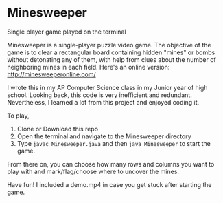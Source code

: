 # Minesweeper
Single player game played on the terminal

Minesweeper is a single-player puzzle video game. The objective of the game is to clear a rectangular board containing hidden "mines" or bombs without detonating any of them, with help from clues about the number of neighboring mines in each field.
Here's an online version: http://minesweeperonline.com/

I wrote this in my AP Computer Science class in my Junior year of high school. Looking back, this code is very inefficient and redundant. Nevertheless, I learned a lot from this project and enjoyed coding it.

To play, 
1. Clone or Download this repo
2. Open the terminal and navigate to the Minesweeper directory
3. Type `javac Minesweeper.java` and then `java Minesweeper` to start the game.

From there on, you can choose how many rows and columns you want to play with and mark/flag/choose where to uncover the mines.

Have fun! I included a demo.mp4 in case you get stuck after starting the game.

